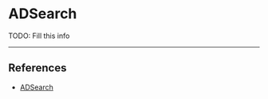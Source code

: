 # ADSearch

TODO: Fill this info

---
## References

- [ADSearch](https://github.com/tomcarver16/ADSearch)